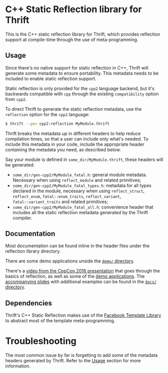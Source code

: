 # C++ Static Reflection library for Thrift
This is the C++ static reflection library for Thrift, which provides reflection support at compile-time through the use of meta-programming.


## Usage
Since there's no native support for static reflection in C++, Thrift will generate some metadata to ensure portability. This metadata needs to be included to enable static reflection support.

Static reflection is only provided for the `cpp2` language backend, but it's backwards compatible with `cpp` through the existing `compatibility` option from `cpp2`.

To direct Thrift to generate the static reflection metadata, use the `reflection` option for the `cpp2` language:

```sh
$ thrift --gen cpp2:reflection MyModule.thrift
```

Thrift breaks the metadata up in different headers to help reduce compilation times, so that a user can include only what's needed. To include this metadata in your code, include the appropriate header containing the metadata you need, as described below.

Say your module is defined in `some_dir/MyModule.thrift`, these headers will be generated:
- `some_dir/gen-cpp2/MyModule_fatal.h`: general module metadata. Necessary when using `reflect_module` and related primitives;
- `some_dir/gen-cpp2/MyModule_fatal_types.h`: metadata for all types declared in the module, necessary when using `reflect_struct`, `reflect_enum`, `fatal::enum_traits`, `reflect_variant`, `fatal::variant_traits` and related primitives;
- `some_dir/gen-cpp2/MyModule_fatal_all.h`: convenience header that includes all the static reflection metadata generated by the Thrift compiler.


## Documentation
Most documentation can be found inline in the header files under the reflection library directory.

There are some demo applications unside the [`demo/` directory](demo/).

There's a [video from the CppCon 2016 presentation](https://www.youtube.com/watch?v=tq0YfWFlVZA) that goes through the basics of reflection, as well as some of the [demo applications](demo/). The [accompanying slides](docs/cppcon16.pdf) with additional examples can be found in the [`docs/` directory](docs/).


## Dependencies
Thrift's C++ Static Reflection makes use of the [Facebook Template Library](https://github.com/facebook/fatal) to abstract most of the template meta-programming.


# Troubleshooting
The most common issue by far is forgetting to add some of the metadata headers generated by Thrift. Refer to the [Usage](#usage) section for more information.
